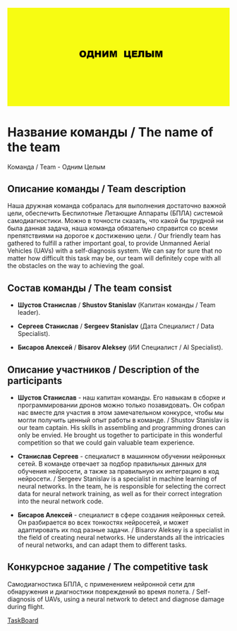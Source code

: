 ![Изображение](https://github.com/StasFoster/Havaton_BRICKS2024/blob/mainCheck/Логотип%20Одним%20Целым.png?raw=true)

# Название команды / The name of the team

Команда / Team - Одним Целым

## Описание команды / Team description

Наша дружная команда собралась для выполнения достаточно важной цели, обеспечить Беспилотные Летающие Аппараты (БПЛА) системой самодиагностики. Можно в точности сказать, что какой бы трудной ни была данная задача, наша команда обязательно справится со всеми препятствиями на дорогое к достижению цели. / Our friendly team has gathered to fulfill a rather important goal, to provide Unmanned Aerial Vehicles (UAVs) with a self-diagnosis system. We can say for sure that no matter how difficult this task may be, our team will definitely cope with all the obstacles on the way to achieving the goal.

## Состав команды / The team consist

* **Шустов Станислав** / **Shustov Stanislav** (Капитан команды / Team leader).

* **Сергеев Станислав** / **Sergeev Stanislav** (Дата Специалист / Data Specialist). 

* **Бисаров Алексей** / **Bisarov Aleksey** (ИИ Специалист / AI Specialist).

## Описание участников / Description of the participants

* **Шустов Станислав** - наш капитан команды. Его навыкам в сборке и программировании дронов можно только позавидовать. Он собрал нас вместе для участия в этом замечательном конкурсе, чтобы мы могли получить ценный опыт работы в команде. / Shustov Stanislav is our team captain. His skills in assembling and programming drones can only be envied. He brought us together to participate in this wonderful competition so that we could gain valuable team experience.

* **Станислав Сергеев** - специалист в машинном обучении нейронных сетей. В команде отвечает за подбор правильных данных для обучения нейросети, а также за правильную их интеграцию в код нейросети. / Sergeev Stanislav is a specialist in machine learning of neural networks. In the team, he is responsible for selecting the correct data for neural network training, as well as for their correct integration into the neural network code.

* **Бисаров Алексей** - специалист в сфере создания нейронных сетей. Он разбирается во всех тонкостях нейросетей, и может адаптировать их под разные задачи. / Bisarov Aleksey is a specialist in the field of creating neural networks. He understands all the intricacies of neural networks, and can adapt them to different tasks.

## Конкурсное задание / The competitive task

Самодиагностика БПЛА, с применением нейронной сети для обнаружения и диагностики повреждений во время полета. / Self-diagnosis of UAVs, using a neural network to detect and diagnose damage during flight.


[TaskBoard](https://docs.google.com/spreadsheets/d/1PIl7bhBPtqOBv_UBM3XKtVbSxh-o-9a6cCnWLpuicuM/edit?usp=sharing)



















